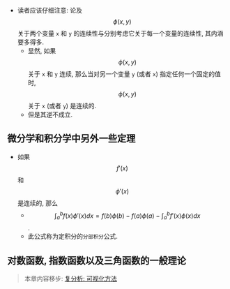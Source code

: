 - 读者应该仔细注意: 论及
  $$ \phi (x, y) $$
  关于两个变量 `x` 和 `y` 的连续性与分别考虑它关于每一个变量的连续性,
  其内涵要多得多.
  - 显然, 如果
    $$ \phi (x, y) $$
    关于 `x` 和 `y` 连续, 那么当对另一个变量 `y` (或者 `x`)
    指定任何一个固定的值时,
    $$ \phi (x, y) $$
    关于 `x` (或者 `y`) 是连续的.
  - 但是其逆不成立.

## 微分学和积分学中另外一些定理

- 如果
  $$ f'(x) $$
  和
  $$ \phi ' (x) $$
  是连续的, 那么
  - $$
      \int_{a}^{b} f(x) \phi ' (x) dx =
      f(b) \phi (b) - f(a) \phi (a) -
      \int_{a}^{b} f'(x) \phi (x) dx
    $$.
  - 此公式称为定积分的`分部积分`公式.

## 对数函数, 指数函数以及三角函数的一般理论

> 本章内容移步: [复分析: 可视化方法](https://book.douban.com/subject/35316347/)
